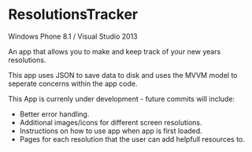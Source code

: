 ResolutionsTracker
==================

Windows Phone 8.1 / Visual Studio 2013

An app that allows you to make and keep track of your new years resolutions.

This app uses JSON to save data to disk and uses the MVVM model to seperate concerns within the app code.

This App is currenly under development - future commits will include:
- Better error handling.
- Additional images/icons for different screen resolutions.
- Instructions on how to use app when app is first loaded.
- Pages for each resolution that the user can add helpfull resources to.
